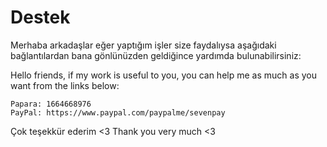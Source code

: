 # Destek
Merhaba arkadaşlar eğer yaptığım işler size faydalıysa aşağıdaki bağlantılardan bana gönlünüzden geldiğince yardımda bulunabilirsiniz:

Hello friends, if my work is useful to you, you can help me as much as you want from the links below:

	Papara: 1664668976
	PayPal: https://www.paypal.com/paypalme/sevenpay
	
Çok teşekkür ederim <3
Thank you very much <3
